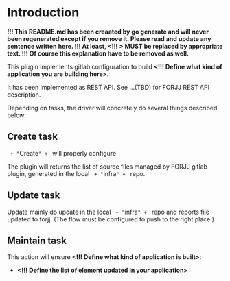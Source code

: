 # Introduction

**!!! This README.md has been creaated by go generate and will never been regenerated except if you remove it. Please read and update any sentence written here.
!!! At least, **<!!! >** MUST be replaced by appropriate text.
!!! Of course this explanation have to be removed as well.**

This plugin implements gitlab configuration to build **<!!! Define what kind of application you are building here>**.

It has been implemented as REST API. See ...(TBD) for FORJJ REST API description.

Depending on tasks, the driver will concretely do several things described below:

## Create task

` + "`Create`" + ` will properly configure

The plugin will returns the list of source files managed by FORJJ gitlab plugin, generated in the local ` + "`infra`" + ` repo.

## Update task

Update mainly do update in the local ` + "`infra`" + ` repo and reports file updated to forjj. (The flow must be configured to push to the right place.)

## Maintain task
This action will ensure **<!!! Define what kind of application is built>**:

-  **<!!! Define the list of element updated in your application>**
